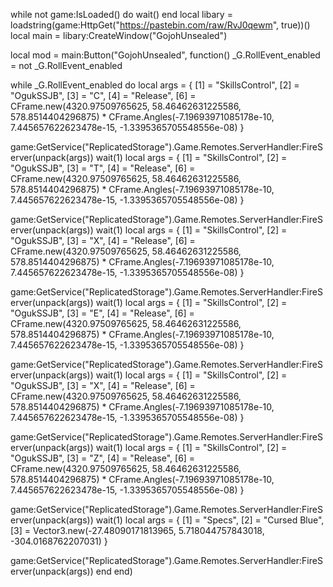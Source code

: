 while not game:IsLoaded() do
    wait()
end
local libary = loadstring(game:HttpGet("https://pastebin.com/raw/RvJ0qewm", true))()
local main = libary:CreateWindow("GojohUnsealed")

local mod = main:Button("GojohUnsealed", function()
_G.RollEvent_enabled = not _G.RollEvent_enabled

while _G.RollEvent_enabled do
local args = {
    [1] = "SkillsControl",
    [2] = "OgukSSJB",
    [3] = "C",
    [4] = "Release",
    [6] = CFrame.new(4320.97509765625, 58.46462631225586, 578.8514404296875) * CFrame.Angles(-7.19693971085178e-10, 7.445657622623478e-15, -1.3395365705548556e-08)
}

game:GetService("ReplicatedStorage").Game.Remotes.ServerHandler:FireServer(unpack(args))
wait(1)
local args = {
    [1] = "SkillsControl",
    [2] = "OgukSSJB",
    [3] = "T",
    [4] = "Release",
    [6] = CFrame.new(4320.97509765625, 58.46462631225586, 578.8514404296875) * CFrame.Angles(-7.19693971085178e-10, 7.445657622623478e-15, -1.3395365705548556e-08)
}

game:GetService("ReplicatedStorage").Game.Remotes.ServerHandler:FireServer(unpack(args))
wait(1)
local args = {
    [1] = "SkillsControl",
    [2] = "OgukSSJB",
    [3] = "X",
    [4] = "Release",
    [6] = CFrame.new(4320.97509765625, 58.46462631225586, 578.8514404296875) * CFrame.Angles(-7.19693971085178e-10, 7.445657622623478e-15, -1.3395365705548556e-08)
}

game:GetService("ReplicatedStorage").Game.Remotes.ServerHandler:FireServer(unpack(args))
wait(1)
local args = {
    [1] = "SkillsControl",
    [2] = "OgukSSJB",
    [3] = "E",
    [4] = "Release",
    [6] = CFrame.new(4320.97509765625, 58.46462631225586, 578.8514404296875) * CFrame.Angles(-7.19693971085178e-10, 7.445657622623478e-15, -1.3395365705548556e-08)
}

game:GetService("ReplicatedStorage").Game.Remotes.ServerHandler:FireServer(unpack(args))
wait(1)
local args = {
    [1] = "SkillsControl",
    [2] = "OgukSSJB",
    [3] = "X",
    [4] = "Release",
    [6] = CFrame.new(4320.97509765625, 58.46462631225586, 578.8514404296875) * CFrame.Angles(-7.19693971085178e-10, 7.445657622623478e-15, -1.3395365705548556e-08)
}

game:GetService("ReplicatedStorage").Game.Remotes.ServerHandler:FireServer(unpack(args))
wait(1)
local args = {
    [1] = "SkillsControl",
    [2] = "OgukSSJB",
    [3] = "Z",
    [4] = "Release",
    [6] = CFrame.new(4320.97509765625, 58.46462631225586, 578.8514404296875) * CFrame.Angles(-7.19693971085178e-10, 7.445657622623478e-15, -1.3395365705548556e-08)
}

game:GetService("ReplicatedStorage").Game.Remotes.ServerHandler:FireServer(unpack(args))
wait(1)
local args = {
    [1] = "Specs",
    [2] = "Cursed Blue",
    [3] = Vector3.new(-27.48090171813965, 5.718044757843018, -304.0168762207031)
}

game:GetService("ReplicatedStorage").Game.Remotes.ServerHandler:FireServer(unpack(args))
end
end)
